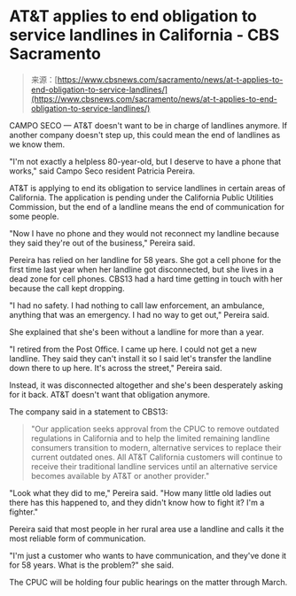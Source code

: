 <!--yml
category: 未分类
date: 2024-05-27 14:34:27
-->

# AT&T applies to end obligation to service landlines in California - CBS Sacramento

> 来源：[https://www.cbsnews.com/sacramento/news/at-t-applies-to-end-obligation-to-service-landlines/](https://www.cbsnews.com/sacramento/news/at-t-applies-to-end-obligation-to-service-landlines/)

CAMPO SECO — AT&T doesn't want to be in charge of landlines anymore. If another company doesn't step up, this could mean the end of landlines as we know them.

"I'm not exactly a helpless 80-year-old, but I deserve to have a phone that works," said Campo Seco resident Patricia Pereira.

AT&T is applying to end its obligation to service landlines in certain areas of California. The application is pending under the California Public Utilities Commission, but the end of a landline means the end of communication for some people.

"Now I have no phone and they would not reconnect my landline because they said they're out of the business," Pereira said.

Pereira has relied on her landline for 58 years. She got a cell phone for the first time last year when her landline got disconnected, but she lives in a dead zone for cell phones. CBS13 had a hard time getting in touch with her because the call kept dropping.

"I had no safety. I had nothing to call law enforcement, an ambulance, anything that was an emergency. I had no way to get out," Pereira said.

She explained that she's been without a landline for more than a year.

"I retired from the Post Office. I came up here. I could not get a new landline. They said they can't install it so I said let's transfer the landline down there to up here. It's across the street," Pereira said.

Instead, it was disconnected altogether and she's been desperately asking for it back. AT&T doesn't want that obligation anymore.

The company said in a statement to CBS13:

> "Our application seeks approval from the CPUC to remove outdated regulations in California and to help the limited remaining landline consumers transition to modern, alternative services to replace their current outdated ones. All AT&T California customers will continue to receive their traditional landline services until an alternative service becomes available by AT&T or another provider."

"Look what they did to me," Pereira said. "How many little old ladies out there has this happened to, and they didn't know how to fight it? I'm a fighter."

Pereira said that most people in her rural area use a landline and calls it the most reliable form of communication.

"I'm just a customer who wants to have communication, and they've done it for 58 years. What is the problem?" she said.

The CPUC will be holding four public hearings on the matter through March.